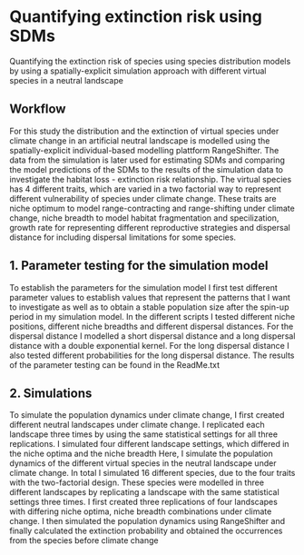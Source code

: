 # Quantifying extinction risk using SDMs

Quantifying the extinction risk of species using species distribution models by using a spatially-explicit simulation approach with different virtual species in a neutral landscape

## Workflow
For this study the distribution and the extinction of virtual species under climate change in an artificial neutral landscape is modelled using the spatially-explicit individual-based modelling plattform RangeShifter. The data from the simulation is later used 
for estimating SDMs and comparing the model predictions of the SDMs to the results of the simulation data to investigate the habitat loss - extinction risk relationship.
The virtual species has 4 different traits, which are varied in a two factorial way to represent different vulnerability of species under climate change. These traits are niche optimum to model range-contracting and range-shifting under climate change, 
niche breadth to model habitat fragmentation and specilization, growth rate for representing different reproductive strategies and dispersal distance for including dispersal limitations for some species.

## 1. Parameter testing for the simulation model
To establish the parameters for the simulation model I first test different parameter values to establish values that represent the patterns that I want to investigate as well as to obtain a stable population size after the spin-up period in 
my simulation model. In the different scripts I tested different niche positions, different niche breadths and different dispersal distances. For the dispersal distance I modelled a short dispersal distance and a long dispersal distance with a double exponential kernel. For the long dispersal distance I also tested different probabilities for the long dispersal distance. The results of the parameter testing can be found in the ReadMe.txt

## 2. Simulations
To simulate the population dynamics under climate change, I first created different neutral landscapes under climate change. I replicated each landscape three times by using the same statistical settings for all three replications. I simulated four different landscape settings, which differed in the niche optima and the niche breadth
Here, I simulate the population dynamics of the different virtual species in the neutral landscape under climate change. In total I simulated 16 different species, due to the four traits with the two-factorial design. These species were modelled in three different landscapes by replicating a landscape with the same statistical settings three times. I first created three replications of four landscapes with differing niche optima, niche breadth combinations under climate change. I then simulated the population dynamics using RangeShifter and finally calculated the extinction probability and obtained the occurrences from the species before climate change 

